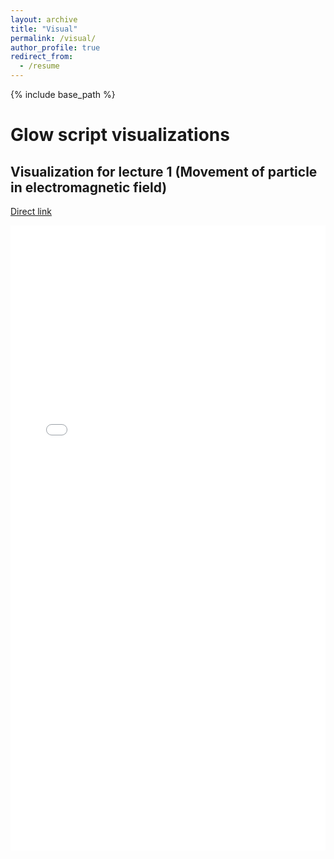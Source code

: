 ```yaml
---
layout: archive
title: "Visual"
permalink: /visual/
author_profile: true
redirect_from:
  - /resume
---
```


{% include base_path %}

# Glow script visualizations

## Visualization for lecture 1 (Movement of particle in electromagnetic field)

[Direct link](https://www.glowscript.org/#/user/Gordonice/folder/PhysTechAccelLections/program/Lec01pipe)

<iframe src="/files/glowscript/Lec01pipe.html" style="width: 100%; height: 1000px;border: none;"></iframe>

[comment]: <> (<iframe src="/files/glowscript/Lec01pipe.html" width="500" height="500"></iframe>)
